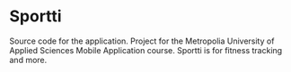 # Sportti
Source code for the application. Project for the Metropolia University of Applied Sciences Mobile Application course. Sportti is for fitness tracking and more. 
